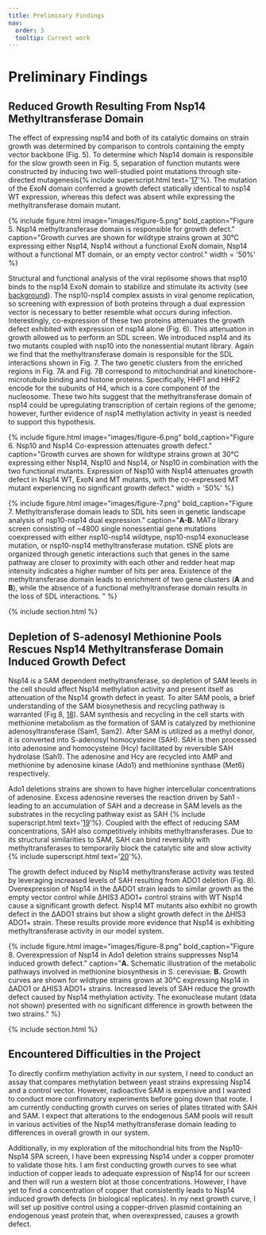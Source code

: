 ```yaml
---
title: Preliminary Findings
nav:
  order: 3
  tooltip: Current work
---
```


# Preliminary Findings
## Reduced Growth Resulting From Nsp14 Methyltransferase Domain
The effect of expressing nsp14 and both of its catalytic domains on strain growth was determined by comparison to controls containing the empty vector backbone (Fig. 5). To determine which Nsp14 domain is responsible for the slow growth seen in Fig. 5, separation of function mutants were constructed by inducing two well-studied point mutations through site-directed mutagenesis{% include superscript.html text='[17](https://doi.org/10.1073/pnas.0808790106)'%}. The mutation of the ExoN domain conferred a growth defect statically identical to nsp14 WT expression, whereas this defect was absent while expressing the methyltransferase domain mutant.

{%
  include figure.html
  image="images/figure-5.png"
  bold_caption="Figure 5. Nsp14 methyltransferase domain is responsible for growth defect."
  caption="Growth curves are shown for wildtype strains grown at 30°C expressing either Nsp14, Nsp14 without a functional ExoN domain, Nsp14 without a functional MT domain, or an empty vector control."
  width = '50%'
%}

Structural and functional analysis of the viral replisome shows that nsp10 binds to the nsp14 ExoN domain to stabilize and stimulate its activity (see [background](background)). The nsp10-nsp14 complex assists in viral genome replication, so screening with expression of both proteins through a dual expression vector is necessary to better resemble what occurs during infection. Interestingly, co-expression of these two proteins attenuates the growth defect exhibited with expression of nsp14 alone (Fig. 6). This attenuation in growth allowed us to perform an SDL screen. We introduced nsp14 and its two mutants coupled with nsp10 into the nonessential mutant library. Again we find that the methyltransferase domain is responsible for the SDL interactions shown in Fig. 7. The two genetic clusters from the enriched regions in Fig. 7A and Fig. 7B correspond to mitochondrial and kinetochore-microtubule binding and histone proteins. Specifically, HHF1 and HHF2 encode for the subunits of H4, which is a core component of the nucleosome. These two hits suggest that the methyltransferase domain of nsp14 could be upregulating transcription of certain regions of the genome; however, further evidence of nsp14 methylation activity in yeast is needed to support this hypothesis.

{%
  include figure.html
  image="images/figure-6.png"
  bold_caption="Figure 6. Nsp10 and Nsp14 Co-expression attenuates growth defect."
  caption="Growth curves are shown for wildtype strains grown at 30°C expressing either Nsp14, Nsp10 and Nsp14, or Nsp10 in combination with the two functional mutants. Expression of Nsp10 with Nsp14 attenuates growth defect in Nsp14 WT, ExoN and MT mutants, with the co-expressed MT mutant experiencing no significant growth defect."
  width = '50%'
%}

{%
  include figure.html
  image="images/figure-7.png"
  bold_caption="Figure 7. Methyltransferase domain leads to SDL hits seen in genetic landscape analysis of nsp10-nsp14 dual expression."
  caption="**A-B.** MAT<i>a</i> library screen consisting of ~4800 single nonessential gene mutations coexpressed with either nsp10-nsp14 wildtype, nsp10-nsp14 exonuclease mutation, or nsp10-nsp14 methyltransferase mutation. tSNE plots are organized through genetic interactions such that genes in the same pathway are closer to proximity with each other and redder heat map intensity indicates a higher number of hits per area. Existence of the methyltransferase domain leads to enrichment of two gene clusters (**A** and **B**), while the absence of a functional methyltransferase domain results in the loss of SDL interactions. "
%}

{% include section.html %}
## Depletion of S-adenosyl Methionine Pools Rescues Nsp14 Methyltransferase Domain Induced Growth Defect
Nsp14 is a SAM dependent methyltransferase, so depletion of SAM levels in the cell should affect Nsp14 methylation activity and present itself as attenuation of the Nsp14 growth defect in yeast. To alter SAM pools, a brief understanding of the SAM biosynethesis and recycling pathway is warranted (Fig 8, [18](https://doi.org/10.1007/s00253-012-4261-3)). SAM synthesis and recycling in the cell starts with methionine metabolism as the formation of SAM is catalyzed by methionine adenosyltransferase (Sam1, Sam2). After SAM is utilized as a methyl donor, it is converted into S-adenosyl homocysteine (SAH). SAH is then processed into adenosine and homocysteine (Hcy) facilitated by reversible SAH hydrolase (Sah1). The adenosine and Hcy are recycled into AMP and methionine by adenosine kinase (Ado1) and methionine synthase (Met6) respectively.

Ado1 deletions strains are shown to have higher intercellular concentrations of adenosine. Excess adenosine reverses the reaction driven by Sah1 - leading to an accumulation of SAH and a decrease in SAM levels as the substrates in the recycling pathway exist as SAH {% include superscript.html text='[19](https://doi.org/10.1016/j.bbadis.2012.09.007)'%}. Coupled with the effect of reducing SAM concentrations, SAH also competitively inhibits methyltransferases. Due to its structural similarities to SAM, SAH can bind reversibly with methyltransferases to temporarily block the catalytic site and slow activity {% include superscript.html text='[20](https://doi.org/10.1016/j.tips.2004.04.004)'%}.

The growth defect induced by Nsp14 methyltransferase activity was tested by leveraging increased levels of SAH resulting from ADO1 deletion (Fig. 8). Overexpression of Nsp14 in the ΔADO1 strain leads to similar growth as the empty vector control while ΔHIS3 ADO1+ control strains with WT Nsp14 cause a significant growth defect. Nsp14 MT mutants also exhibit no growth defect in the ΔADO1 strains but show a slight growth defect in the ΔHIS3 ADO1+ strain. These results provide more evidence that Nsp14 is exhibiting methyltransferase activity in our model system.

{%
  include figure.html
  image="images/figure-8.png"
  bold_caption="Figure 8. Overexpression of Nsp14 in Ado1 deletion strains suppresses Nsp14 induced growth defect."
  caption="**A.** Schematic illustration of the metabolic pathways involved in methionine biosynthesis in S. cerevisiae. **B.** Growth curves are shown for wildtype strains grown at 30°C expressing Nsp14 in ΔADO1 or ΔHIS3 ADO1+ strains. Increased levels of SAH reduce the growth defect caused by Nsp14 methylation activity. The exonuclease mutant (data not shown) presented with no significant difference in growth between the two strains."
%}

{% include section.html %}
## Encountered Difficulties in the Project
To directly confirm methylation activity in our system, I need to conduct an assay that compares methylation between yeast strains expressing Nsp14 and a control vector. However, radioactive SAM is expensive and I wanted to conduct more confirmatory experiments before going down that route. I am currently conducting growth curves on series of plates titrated with SAH and SAM. I expect that alterations to the endogenous SAM pools will result in various activities of the Nsp14 methyltransferase domain leading to differences in overall growth in our system.

Additionally, in my exploration of the mitochondrial hits from the Nsp10-Nsp14 SPA screen, I have been expressing Nsp14 under a copper promoter to validate those hits. I am first conducting growth curves to see what induction of copper leads to adequate expression of Nsp14 for our screen and then will run a western blot at those concentrations. However, I have yet to find a concentration of copper that consistently leads to Nsp14 induced growth defects (in biological replicates). In my next growth curve, I will set up positive control using a copper-driven plasmid containing an endogenous yeast protein that, when overexpressed, causes a growth defect.

